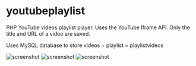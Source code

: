 # youtubeplaylist

PHP YouTube videos playlist player. 
Uses the YouTube Iframe API. Only the title and URL of a video are saved.

Uses MySQL database to store videos + playlist = playlistvideos

![screenshot](https://github.com/wilwad/youtubeplaylist/blob/master/screen3.png?raw=true)
![screenshot](https://github.com/wilwad/youtubeplaylist/blob/master/screen1.png?raw=true)
![screenshot](https://github.com/wilwad/youtubeplaylist/blob/master/screen2.png?raw=true)
